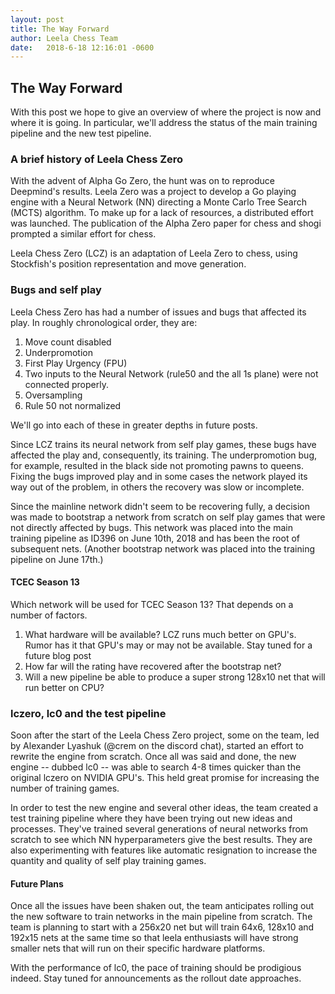 ```yaml
---
layout: post
title: The Way Forward
author: Leela Chess Team
date:   2018-6-18 12:16:01 -0600
---
```


## The Way Forward

With this post we hope to give an overview of where the project is now and where it is going. In particular, we'll address the status of the main training pipeline and the new test pipeline.

### A brief history of Leela Chess Zero

With the advent of Alpha Go Zero, the hunt was on to reproduce Deepmind's results. Leela Zero was a project to develop a Go playing engine with a Neural Network (NN) directing a Monte Carlo Tree Search (MCTS) algorithm. To make up for a lack of resources, a distributed effort was launched. The publication of the Alpha Zero paper for chess and shogi prompted a similar effort for chess.

Leela Chess Zero (LCZ) is an adaptation of Leela Zero to chess, using Stockfish's position representation and move generation.

### Bugs and self play

Leela Chess Zero has had a number of issues and bugs that affected its play. In roughly chronological order, they are:
<!--more-->

1. Move count disabled
2. Underpromotion
3. First Play Urgency (FPU)
4. Two inputs to the Neural Network (rule50 and the all 1s plane) were not connected properly.
5. Oversampling
6. Rule 50 not normalized

We'll go into each of these in greater depths in future posts.

Since LCZ trains its neural network from self play games, these bugs have affected the play and, consequently, its training. The underpromotion bug, for example, resulted in the black side not promoting pawns to queens. Fixing the bugs improved play and in some cases the network played its way out of the problem, in others the recovery was slow or incomplete.

Since the mainline network didn't seem to be recovering fully, a decision was made to bootstrap a network from scratch on self play games that were not directly affected by bugs. This network was placed into the main training pipeline as ID396 on June 10th, 2018 and has been the root of subsequent nets. (Another bootstrap network was placed into the training pipeline on June 17th.)

#### TCEC Season 13

Which network will be used for TCEC Season 13? That depends on a number of factors.

1. What hardware will be available? LCZ runs much better on GPU's. Rumor has it that GPU's may or may not be available. Stay tuned for a future blog post
2. How far will the rating have recovered after the bootstrap net?
3. Will a new pipeline be able to produce a super strong 128x10 net that will run better on CPU?

### lczero, lc0 and the test pipeline

Soon after the start of the Leela Chess Zero project, some on the team, led by Alexander Lyashuk (@crem on the discord chat), started an effort to rewrite the engine from scratch. Once all was said and done, the new engine -- dubbed lc0 -- was able to search 4-8 times quicker than the original lczero on NVIDIA GPU's. This held great promise for increasing the number of training games.

In order to test the new engine and several other ideas, the team created a test training pipeline where they have been trying out new ideas and processes. They've trained several generations of neural networks from scratch to see which NN hyperparameters give the best results. They are also experimenting with features like automatic resignation to increase the quantity and quality of self play training games.

#### Future Plans

Once all the issues have been shaken out, the team anticipates rolling out the new software to train networks in the main pipeline from scratch. The team is planning to start with a 256x20 net but will train 64x6, 128x10 and 192x15 nets at the same time so that leela enthusiasts will have strong smaller nets that will run on their specific hardware platforms.

With the performance of lc0, the pace of training should be prodigious indeed. Stay tuned for announcements as the rollout date approaches.
